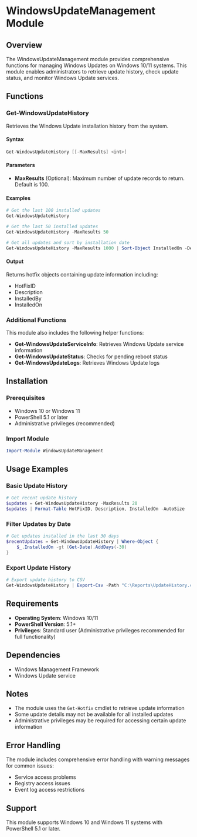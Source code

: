# WindowsUpdateManagement Module

## Overview
The WindowsUpdateManagement module provides comprehensive functions for managing Windows Updates on Windows 10/11 systems. This module enables administrators to retrieve update history, check update status, and monitor Windows Update services.

## Functions

### Get-WindowsUpdateHistory
Retrieves the Windows Update installation history from the system.

#### Syntax
```powershell
Get-WindowsUpdateHistory [[-MaxResults] <int>]
```

#### Parameters
- **MaxResults** (Optional): Maximum number of update records to return. Default is 100.

#### Examples
```powershell
# Get the last 100 installed updates
Get-WindowsUpdateHistory

# Get the last 50 installed updates
Get-WindowsUpdateHistory -MaxResults 50

# Get all updates and sort by installation date
Get-WindowsUpdateHistory -MaxResults 1000 | Sort-Object InstalledOn -Descending
```

#### Output
Returns hotfix objects containing update information including:
- HotFixID
- Description
- InstalledBy
- InstalledOn

### Additional Functions
This module also includes the following helper functions:
- **Get-WindowsUpdateServiceInfo**: Retrieves Windows Update service information
- **Get-WindowsUpdateStatus**: Checks for pending reboot status
- **Get-WindowsUpdateLogs**: Retrieves Windows Update logs

## Installation

### Prerequisites
- Windows 10 or Windows 11
- PowerShell 5.1 or later
- Administrative privileges (recommended)

### Import Module
```powershell
Import-Module WindowsUpdateManagement
```

## Usage Examples

### Basic Update History
```powershell
# Get recent update history
$updates = Get-WindowsUpdateHistory -MaxResults 20
$updates | Format-Table HotFixID, Description, InstalledOn -AutoSize
```

### Filter Updates by Date
```powershell
# Get updates installed in the last 30 days
$recentUpdates = Get-WindowsUpdateHistory | Where-Object { 
    $_.InstalledOn -gt (Get-Date).AddDays(-30) 
}
```

### Export Update History
```powershell
# Export update history to CSV
Get-WindowsUpdateHistory | Export-Csv -Path "C:\Reports\UpdateHistory.csv" -NoTypeInformation
```

## Requirements
- **Operating System**: Windows 10/11
- **PowerShell Version**: 5.1+
- **Privileges**: Standard user (Administrative privileges recommended for full functionality)

## Dependencies
- Windows Management Framework
- Windows Update service

## Notes
- The module uses the `Get-Hotfix` cmdlet to retrieve update information
- Some update details may not be available for all installed updates
- Administrative privileges may be required for accessing certain update information

## Error Handling
The module includes comprehensive error handling with warning messages for common issues:
- Service access problems
- Registry access issues
- Event log access restrictions

## Support
This module supports Windows 10 and Windows 11 systems with PowerShell 5.1 or later.